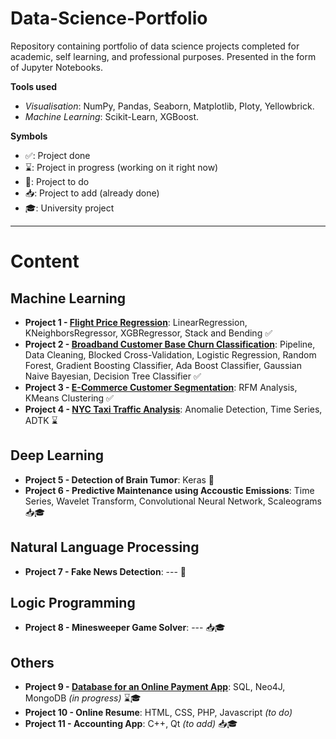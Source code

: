 # Data-Science-Portfolio
Repository containing portfolio of data science projects completed for academic, self learning, and professional purposes. Presented in the form of Jupyter Notebooks.

**Tools used**

- *Visualisation*: NumPy, Pandas, Seaborn, Matplotlib, Ploty, Yellowbrick.
- *Machine Learning*: Scikit-Learn, XGBoost.

**Symbols**

- ✅: Project done
- ⌛️: Project in progress (working on it right now)
- 📌: Project to do
- 📥: Project to add (already done)
- 🎓: University project

---

# Content

## Machine Learning

- **Project 1 - [Flight Price Regression](https://github.com/julienjta/Data-Science-Portfolio/tree/main/Project%201 "Flight Price Prediction")**: LinearRegression, KNeighborsRegressor, XGBRegressor, Stack and Bending ✅
- **Project 2 - [Broadband Customer Base Churn Classification](https://github.com/julienjta/Data-Science-Portfolio/tree/main/Project%202 "Broadband Customer Base Churn Classification")**: Pipeline, Data Cleaning, Blocked Cross-Validation, Logistic Regression, Random Forest, Gradient Boosting Classifier, Ada Boost Classifier, Gaussian Naive Bayesian, Decision Tree Classifier ✅
- **Project 3 - [E-Commerce Customer Segmentation](https://github.com/julienjta/Data-Science-Portfolio/tree/main/Project%203 "UK Retail Customer Segmentation")**: RFM Analysis, KMeans Clustering ✅
- **Project 4 - [NYC Taxi Traffic Analysis](https://github.com/julienjta/Data-Science-Portfolio/tree/main/Project%204 "NYC Taxi Traffic Analysis")**: Anomalie Detection, Time Series, ADTK ⌛️


## Deep Learning

- **Project 5 - Detection of Brain Tumor**: Keras 📌
- **Project 6 - Predictive Maintenance using Accoustic Emissions**: Time Series, Wavelet Transform, Convolutional Neural Network, Scaleograms 📥🎓


## Natural Language Processing

- **Project 7 - Fake News Detection**: --- 📌

## Logic Programming

- **Project 8 - Minesweeper Game Solver**: --- 📥🎓

## Others

- **Project 9 - [Database for an Online Payment App](https://github.com/julienjta/Data-Science-Portfolio/tree/main/Project%209 "Database for an Online Payment App")**: SQL, Neo4J, MongoDB *(in progress)* ⌛️🎓
- **Project 10 - Online Resume**: HTML, CSS, PHP, Javascript *(to do)*
- **Project 11 - Accounting App**: C++, Qt *(to add)* 📥🎓


